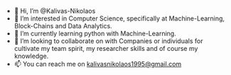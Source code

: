 - 👋 Hi, I’m @Kalivas-Nikolaos
- 👀 I’m interested in Computer Science, specifically at Machine-Learning, Block-Chains and Data Analytics.
- 🌱 I’m currently learning python with Machine-Learning.
- 💞️ I’m looking to collaborate on with Companies or individuals for cultivate my team spirit, my researcher skills and of course my knowledge.
- 📫 You can reach me on kalivasnikolaos1995@gmail.com

<!---
Kalivas-Nikolaos/Kalivas-Nikolaos is a ✨ special ✨ repository because its `README.md` (this file) appears on your GitHub profile.
You can click the Preview link to take a look at your changes.
--->
